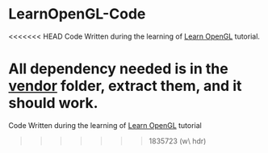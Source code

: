 # LearnOpenGL-Code
<<<<<<< HEAD
Code Written during the learning of [Learn OpenGL](https://learnopengl.com/) tutorial.

All dependency needed is in the [vendor](./vendor) folder, extract them, and it should work.
=======
Code Written during the learning of [Learn OpenGL](https://learnopengl.com/) tutorial
>>>>>>> 1835723 (w\ hdr)
